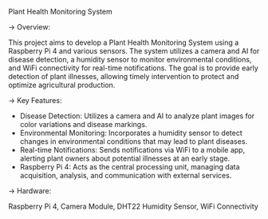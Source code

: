 Plant Health Monitoring System

-> Overview:

This project aims to develop a Plant Health Monitoring System using a Raspberry Pi 4 and various sensors. The system utilizes a camera and AI for disease detection, a humidity sensor to monitor environmental conditions, and WiFi connectivity for real-time notifications. The goal is to provide early detection of plant illnesses, allowing timely intervention to protect and optimize agricultural production.

-> Key Features:

- Disease Detection: Utilizes a camera and AI to analyze plant images for color variations and disease markings.
- Environmental Monitoring: Incorporates a humidity sensor to detect changes in environmental conditions that may lead to plant diseases.
- Real-time Notifications: Sends notifications via WiFi to a mobile app, alerting plant owners about potential illnesses at an early stage.
- Raspberry Pi 4: Acts as the central processing unit, managing data acquisition, analysis, and communication with external services.

-> Hardware:

Raspberry Pi 4,
Camera Module,
DHT22 Humidity Sensor,
WiFi Connectivity

